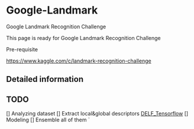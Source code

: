 # Google-Landmark
Google Landmark Recognition Challenge

This page is ready for Google Landmark Recognition Challenge



Pre-requisite

https://www.kaggle.com/c/landmark-recognition-challenge



## Detailed information


## TODO

[] Analyzing dataset 
[] Extract local&global descriptors [DELF_Tensorflow](https://github.com/mercileesb/delf_tensorflow)
[] Modeling
[] Ensemble all of them
`
